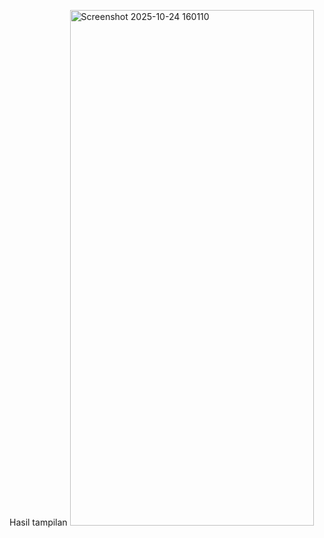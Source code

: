 Hasil tampilan
<img width="390" height="825" alt="Screenshot 2025-10-24 160110" src="https://github.com/user-attachments/assets/e1c1a97e-a563-49ac-a118-d065cf22bfed" />

